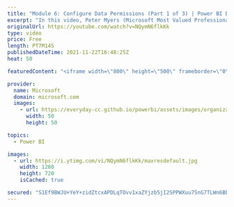 ```yaml
---
title: "Module 6: Configure Data Permissions (Part 1 of 3) | Power BI Developer in a Day"
excerpt: "In this video, Peter Myers (Microsoft Most Valued Professional, and course developer) and Amit Shuster (Product manager) describe how to restrict access to data by mapping application users to dataset roles. It is video 15 of 21.  The Power BI Developer in a Day online course empowers you as an app developer"
originalUrl: https://youtube.com/watch?v=NQymN6flkKk
type: video
price: Free
length: PT7M14S
publishedDateTime: 2021-11-22T16:48:25Z
heat: 50

featuredContent: "<iframe width=\"800\" height=\"500\" frameborder=\"0\" src=\"https://www.youtube.com/embed/NQymN6flkKk\" allow=\"accelerometer; autoplay; encrypted-media; gyroscope; picture-in-picture\" allowfullscreen></iframe>"

provider:
  name: Microsoft
  domain: microsoft.com
  images:
    - url: https://everyday-cc.github.io/powerbi/assets/images/organizations/microsoft.com-50x50.jpg
      width: 50
      height: 50

topics:
  - Power BI

images:
  - url: https://i.ytimg.com/vi/NQymN6flkKk/maxresdefault.jpg
    width: 1280
    height: 720
    isCached: true

secured: "S1Ef9BWJU+YeY+zidZtcxAPDLqTOvv1xaZYjzb5jI2SPPWXuu7SnG7TLWn6BbZ2e5+Nkh7cbobnu+QKXRxWm5MtZB8p3wztHyhQBq/l6HeZ0uJ8/MQfn3jidpRkPLnQYG1xjlHq9Ptk4Jc11nSlw423mSenUY6hB9SbMl3aKiV6QEpJjPG67mf4VDjV1V4ozdxgY+yviDKa7g/Qr3HVJ0dz+3TuhM8RxdOKQoeyc9Ss3EcOtmRQfo1H599cR3M9JuAivM86ReY65/uX1YQLe8lV3WenZHkkCJmbTIZ/vxAHYJPX1P4JoBFYWEO4aZuevKr1aEP4Sb/AwJVXGKukXi9DxCk17jq5SCXMGGWO2jxl901HPTFLXdXU38EGU0WpBt22rJrphJ4EDQIiFj2/9cY461raUdH8nBbRLftO7wE4=;9w4/Ng5+08BajaDRdsHtdQ=="
---
```


